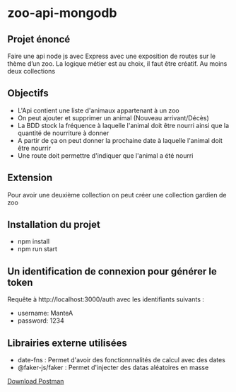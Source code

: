 # zoo-api-mongodb

## Projet énoncé
Faire une api node js avec Express avec une exposition de routes sur le thème d’un zoo.
La logique métier est au choix, il faut être créatif.
Au moins deux collections

## Objectifs
- L'Api contient une liste d'animaux appartenant à un zoo
- On peut ajouter et supprimer un animal (Nouveau arrivant/Décès)
- La BDD stock la fréquence à laquelle l'animal doit être nourri ainsi que la quantité de nourriture à donner
- A partir de ça on peut donner la prochaine date à laquelle l'animal doit être nourrir
- Une route doit permettre d'indiquer que l'animal a été nourri

## Extension
Pour avoir une deuxième collection on peut créer une collection gardien de zoo

## Installation du projet
- npm install
- npm run start

## Un identification de connexion pour générer le token
Requête à http://localhost:3000/auth avec les identifiants suivants :
- username: ManteA
- password: 1234

## Librairies externe utilisées
- date-fns : Permet d'avoir des fonctionnnalités de calcul avec des dates
- @faker-js/faker : Permet d'injecter des datas aléatoires en masse


[Download Postman](Zoo.postman_collection.json "download")


